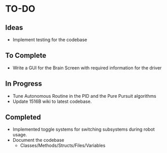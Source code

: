 # TO-DO

## Ideas
- Implement testing for the codebase

## To Complete
- Write a GUI for the Brain Screen with required information for the driver

## In Progress
- Tune Autonomous Routine in the PID and the Pure Pursuit algorithms
- Update 1516B wiki to latest codebase.

## Completed
- Implemented toggle systems for switching subsystems during robot usage.
- Document the codebase
    - Classes/Methods/Structs/Files/Variables

